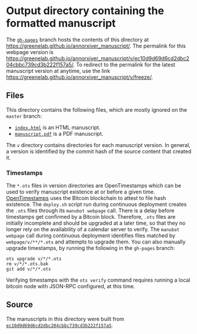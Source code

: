 # Output directory containing the formatted manuscript

The [`gh-pages`](https://github.com/greenelab/annorxiver_manuscript/tree/gh-pages) branch hosts the contents of this directory at <https://greenelab.github.io/annorxiver_manuscript/>.
The permalink for this webpage version is <https://greenelab.github.io/annorxiver_manuscript/v/ec10d9d69d6cd2dbc204cbbc739cd3b222f157a5/>.
To redirect to the permalink for the latest manuscript version at anytime, use the link <https://greenelab.github.io/annorxiver_manuscript/v/freeze/>.

## Files

This directory contains the following files, which are mostly ignored on the `master` branch:

+ [`index.html`](index.html) is an HTML manuscript.
+ [`manuscript.pdf`](manuscript.pdf) is a PDF manuscript.

The `v` directory contains directories for each manuscript version.
In general, a version is identified by the commit hash of the source content that created it.

### Timestamps

The `*.ots` files in version directories are OpenTimestamps which can be used to verify manuscript existence at or before a given time.
[OpenTimestamps](https://opentimestamps.org/) uses the Bitcoin blockchain to attest to file hash existence.
The `deploy.sh` script run during continuous deployment creates the `.ots` files through its `manubot webpage` call.
There is a delay before timestamps get confirmed by a Bitcoin block.
Therefore, `.ots` files are initially incomplete and should be upgraded at a later time, so that they no longer rely on the availability of a calendar server to verify.
The `manubot webpage` call during continuous deployment identifies files matched by `webpage/v/**/*.ots` and attempts to upgrade them.
You can also manually upgrade timestamps, by running the following in the `gh-pages` branch:

```shell
ots upgrade v/*/*.ots
rm v/*/*.ots.bak
git add v/*/*.ots
```

Verifying timestamps with the `ots verify` command requires running a local bitcoin node with JSON-RPC configured, at this time.

## Source

The manuscripts in this directory were built from
[`ec10d9d69d6cd2dbc204cbbc739cd3b222f157a5`](https://github.com/greenelab/annorxiver_manuscript/commit/ec10d9d69d6cd2dbc204cbbc739cd3b222f157a5).
